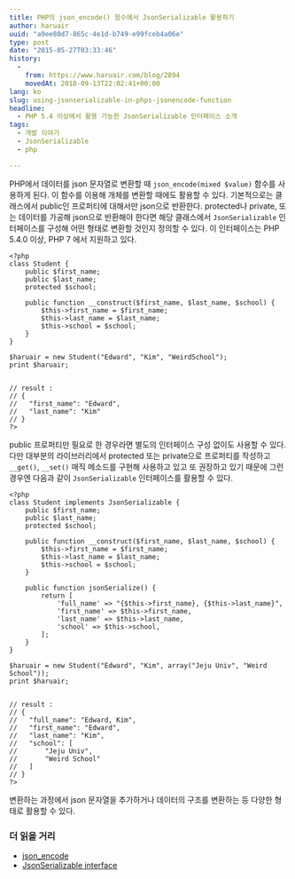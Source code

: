 ```yaml
---
title: PHP의 json_encode() 함수에서 JsonSerializable 활용하기
author: haruair
uuid: "a9ee80d7-865c-4e1d-b749-e99fceb4a06e"
type: post
date: "2015-05-27T03:33:46"
history:
  - 
    from: https://www.haruair.com/blog/2894
    movedAt: 2018-09-13T22:02:41+00:00
lang: ko
slug: using-jsonserializable-in-phps-jsonencode-function
headline:
  - PHP 5.4 이상에서 활용 가능한 JsonSerializable 인터페이스 소개
tags:
  - 개발 이야기
  - JsonSerializable
  - php

---
```

PHP에서 데이터를 json 문자열로 변환할 때 `json_encode(mixed $value)` 함수를 사용하게 된다. 이 함수를 이용해 개체를 변환할 때에도 활용할 수 있다. 기본적으로는 클래스에서 public인 프로퍼티에 대해서만 json으로 반환한다. protected나 private, 또는 데이터를 가공해 json으로 반환해야 한다면 해당 클래스에서 `JsonSerializable` 인터페이스를 구성해 어떤 형태로 변환할 것인지 정의할 수 있다. 이 인터페이스는 PHP 5.4.0 이상, PHP 7 에서 지원하고 있다.

    <?php
    class Student {
        public $first_name;
        public $last_name;
        protected $school;
    
        public function __construct($first_name, $last_name, $school) {
            $this->first_name = $first_name;
            $this->last_name = $last_name;
            $this->school = $school;
        }
    }
    
    $haruair = new Student("Edward", "Kim", "WeirdSchool");
    print $haruair;
    
    
    // result :
    // {
    //   "first_name": "Edward",
    //   "last_name": "Kim"
    // }
    ?>
    

public 프로퍼티만 필요로 한 경우라면 별도의 인터페이스 구성 없이도 사용할 수 있다. 다만 대부분의 라이브러리에서 protected 또는 private으로 프로퍼티를 작성하고 `__get()`, `__set()` 매직 메소드를 구현해 사용하고 있고 또 권장하고 있기 때문에 그런 경우엔 다음과 같이 `JsonSerializable` 인터페이스를 활용할 수 있다.

    <?php
    class Student implements JsonSerializable {
        public $first_name;
        public $last_name;
        protected $school;
    
        public function __construct($first_name, $last_name, $school) {
            $this->first_name = $first_name;
            $this->last_name = $last_name;
            $this->school = $school;
        }
    
        public function jsonSerialize() {
            return [
                'full_name' => "{$this->first_name}, {$this->last_name}",
                'first_name' => $this->first_name,
                'last_name' => $this->last_name,
                'school' => $this->school,
            ];
        }
    }
    
    $haruair = new Student("Edward", "Kim", array("Jeju Univ", "Weird School"));
    print $haruair;
    
    
    // result :
    // {
    //   "full_name": "Edward, Kim",
    //   "first_name": "Edward",
    //   "last_name": "Kim",
    //   "school": [
    //       "Jeju Univ",
    //       "Weird School"
    //   ]
    // }
    ?>
    

변환하는 과정에서 json 문자열을 추가하거나 데이터의 구조를 변환하는 등 다양한 형태로 활용할 수 있다.

### 더 읽을 거리

  * [json_encode][1]
  * [JsonSerializable interface][2]

 [1]: http://php.net/manual/en/function.json-encode.php
 [2]: http://php.net/manual/en/class.jsonserializable.php
